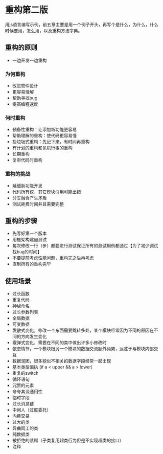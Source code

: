 # 重构第二版
用js语言编写示例，前五章主要是用一个例子开头，再写个是什么，为什么，什么时候要用，怎么用，以及重构方法字典。
## 重构的原则
- 一边开发一边重构
### 为何重构
 - 改进软件设计
 - 更容易理解
 - 帮助寻找bug
 - 提高编程速度
### 何时重构
  - 预备性重构：让添加新功能更容易
  - 帮助理解的重构：使代码更容易懂
  - 捡垃圾式重构：先记下来，有时间再重构
  - 有计划的重构和见机行事的重构
  - 长期重构
  - 复审代码时重构
### 重构的挑战
- 延缓新功能开发
- 代码所有权，其它模块引用可能出错
- 分支融合产生矛盾
- 测试耗费时间并且需要完整

## 重构的步骤
- 先写好第一个版本
- 用框架构建自测试
- 每次修改一行（步）都要进行测试保证所有的测试用例都通过【为了减少调试找bug的时间】
- 不要提前考虑性能问题，重构完之后再考虑
- 直到所有的重构完毕

## 使用场景

- 过长函数
- 重复代码
- 神秘命名
- 过长参数列表
- 全局数据
- 可变数据
- 发散式变化，修改一个东西需要跳转多处，某个模块经常因为不同的原因在不同的方向发生变化
- 霰弹式变化，需要在不同的类中做出许多小修改时
- 依恋情节，一个模块根另一个模块的数据交流额外频繁，远胜于与模块内部交互
- 数据泥团，很多貌似不相关的数据字段经常一起出现
- 基本类型偏执 (if a < upper  && a > lower)
- 重复的switch
- 循环语句
- 冗赘的元素
- 夸夸其谈通用性
- 临时字段
- 过长消息链
- 中间人（过度委托）
- 内幕交易
- 过大的类
- 异曲同工的类
- 纯数据类
- 被拒绝的馈赠（子类复用超类行为但是不实现超类的接口）
- 注释
